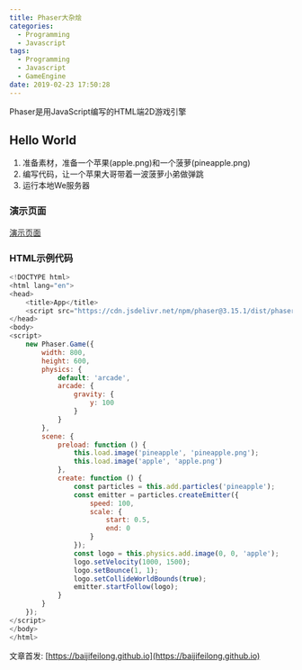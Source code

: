 ```yaml
---
title: Phaser大杂烩
categories:
  - Programming
  - Javascript
tags:
  - Programming
  - Javascript
  - GameEngine
date: 2019-02-23 17:50:28
---
```


Phaser是用JavaScript编写的HTML端2D游戏引擎

<!--more-->

## Hello World

1. 准备素材，准备一个苹果(apple.png)和一个菠萝(pineapple.png)
2. 编写代码，让一个苹果大哥带着一波菠萝小弟做弹跳
3. 运行本地We服务器

### 演示页面

[演示页面](/raw/phaser/app.html)

### HTML示例代码

```js
<!DOCTYPE html>
<html lang="en">
<head>
    <title>App</title>
    <script src="https://cdn.jsdelivr.net/npm/phaser@3.15.1/dist/phaser-arcade-physics.min.js"></script>
</head>
<body>
<script>
    new Phaser.Game({
        width: 800,
        height: 600,
        physics: {
            default: 'arcade',
            arcade: {
                gravity: {
                    y: 100
                }
            }
        },
        scene: {
            preload: function () {
                this.load.image('pineapple', 'pineapple.png');
                this.load.image('apple', 'apple.png')
            },
            create: function () {
                const particles = this.add.particles('pineapple');
                const emitter = particles.createEmitter({
                    speed: 100,
                    scale: {
                        start: 0.5,
                        end: 0
                    }
                });
                const logo = this.physics.add.image(0, 0, 'apple');
                logo.setVelocity(1000, 1500);
                logo.setBounce(1, 1);
                logo.setCollideWorldBounds(true);
                emitter.startFollow(logo);
            }
        }
    });
</script>
</body>
</html>
```


文章首发: [https://baijifeilong.github.io](https://baijifeilong.github.io)
